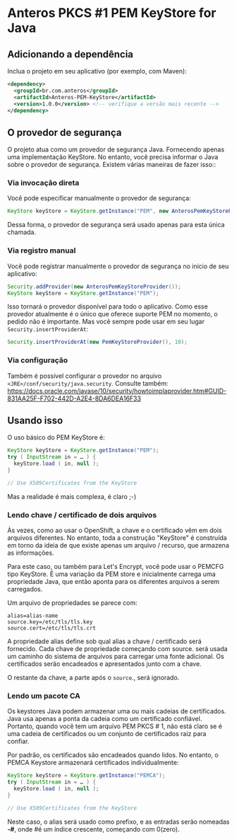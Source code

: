 # Anteros PKCS #1 PEM KeyStore for Java 


## Adicionando a dependência

Inclua o projeto em seu aplicativo (por exemplo, com Maven):

~~~xml
<dependency>
  <groupId>br.com.anteros</groupId>
  <artifactId>Anteros-PEM-KeyStore</artifactId>
  <version>1.0.0</version> <!-- verifique a versão mais recente -->
</dependency>
~~~

## O provedor de segurança

O projeto atua como um provedor de segurança Java. Fornecendo apenas uma implementação
KeyStore. No entanto, você precisa informar o Java sobre o provedor de segurança.
Existem várias maneiras de fazer isso::

### Via invocação direta

Você pode especificar manualmente o provedor de segurança:

~~~java
KeyStore keyStore = KeyStore.getInstance("PEM", new AnterosPemKeyStoreProvider() );
~~~

Dessa forma, o provedor de segurança será usado apenas para esta única chamada.

### Via registro manual

Você pode registrar manualmente o provedor de segurança no início de seu aplicativo:

~~~java
Security.addProvider(new AnterosPemKeyStoreProvider());
KeyStore keyStore = KeyStore.getInstance("PEM");
~~~

Isso tornará o provedor disponível para todo o aplicativo. Como esse provedor atualmente 
é o único que oferece suporte PEM no momento, o pedido não é importante. Mas você sempre 
pode usar em seu lugar `Security.insertProviderAt`:

~~~java
Security.insertProviderAt(new PemKeyStoreProvider(), 10);
~~~

### Via configuração

Também é possível configurar o provedor no arquivo `<JRE>/conf/security/java.security`.
Consulte também: https://docs.oracle.com/javase/10/security/howtoimplaprovider.htm#GUID-831AA25F-F702-442D-A2E4-8DA6DEA16F33

## Usando isso

O uso básico do PEM KeyStore é:

~~~java
KeyStore keyStore = KeyStore.getInstance("PEM");
try ( InputStream in = … ) {
  keyStore.load ( in, null );
}

// Use X509Certificates from the KeyStore
~~~

Mas a realidade é mais complexa, é claro ;-)

### Lendo chave / certificado de dois arquivos

Às vezes, como ao usar o OpenShift, a chave e o certificado vêm em dois arquivos diferentes. 
No entanto, toda a construção "KeyStore" é construída em torno da ideia de que existe 
apenas um arquivo / recurso, que armazena as informações.

Para este caso, ou também para Let's Encrypt, você pode usar o PEMCFG tipo KeyStore. 
É uma variação da PEM store e inicialmente carrega uma propriedade Java, que então 
aponta para os diferentes arquivos a serem carregados.

Um arquivo de propriedades se parece com:

~~~
alias=alias-name
source.key=/etc/tls/tls.key
source.cert=/etc/tls/tls.crt
~~~

A propriedade alias define sob qual alias a chave / certificado será fornecido. 
Cada chave de propriedade começando com source. será usada um caminho do sistema de 
arquivos para carregar uma fonte adicional. Os certificados serão encadeados e 
apresentados junto com a chave.

O restante da chave, a parte após o `source`., será ignorado.

### Lendo um pacote CA

Os keystores Java podem armazenar uma ou mais cadeias de certificados. Java usa apenas 
a ponta da cadeia como um certificado confiável. Portanto, quando você tem um arquivo 
PEM PKCS # 1, não está claro se é uma cadeia de certificados ou um conjunto de 
certificados raiz para confiar.

Por padrão, os certificados são encadeados quando lidos. No entanto, o PEMCA Keystore 
armazenará certificados individualmente:

~~~java
KeyStore keyStore = KeyStore.getInstance("PEMCA");
try ( InputStream in = … ) {
  keyStore.load ( in, null );
}

// Use X509Certificates from the KeyStore
~~~

Neste caso, o alias será usado como prefixo, e as entradas serão nomeadas **<alias>-#**, 
onde #é um índice crescente, começando com 0(zero).
 

